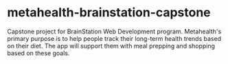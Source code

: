 # metahealth-brainstation-capstone
Capstone project for BrainStation Web Development program. Metahealth's primary purpose is to help people track their long-term health trends based on their diet. The app will support them with meal prepping and shopping based on these goals. 
